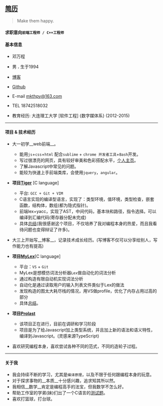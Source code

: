 ## [简历](https://github.com/whps/whps.github.io/blob/master/Resume-ch.md)

> Make them happy.

#### 求职意向`前端工程师 / C++工程师`

#### 基本信息
* 邓万程

* 男 __.__ 生于1994

* [博客](https://github.com/whps/whps.github.io/issues)

* [Github](https://github.com/whps)

* E-mail mkthpy@163.com

* TEL 18742518032

* 教育经历: 大连理工大学 [软件工程] {数字媒体系} (2012-2015)

---

#### 项目 & 技术经历
* 大一初学__web前端__。
    * 能用`js`+`css`+`html` 配合`sublime` + `chrome 开发者工具`+`Bash`开发。
    * 写过很漂亮的网页，具有较好审美和色彩搭配水平，[个人主页](https://whps.github.io/)。
    * 了解Javascript中常见的问题。
    * 能较为快速上手前端类库，会使用`jquery`，`angular`。


* __项目[Tiger](https://github.com/whps/Tiger)__ [C language]
    * 平台: `GCC + Git + VIM` 
    * C语言实现的编译型语言，实现了：类型环境，值环境，类型检查，嵌套函数，结构体，数组(都为隐式指针)。
    * 前端lex+yacc，实现了AST，中间代码，基本块和路径，指令选择。可以编译到汇编代码(寄存器分配未完成)
    * 具体[总结](https://github.com/whps/whps.github.io/issues/5)(我很感谢这个项目，不仅培养了我对编程本身的热爱，而且我看待问题也变得辩证了许多)。


* 大三上开始写__博客__，记录技术成长经历。(写博客不仅可以分享给别人，写作能力也有提高)

* __项目[MyLex](https://github.com/whps/whps.github.io/tree/master/stuff/tiny-item/Lex)__[C language]
    * 平台：`VS` + `Git`
    * MyLex是想模仿词法分析器`Lex`做自动化的词法分析
    * 通过构造有限自动机实现词法分析
    * 自动化是通过读取用户的输入列表文件类似于Lex的做法
    * 发现构造的图太大耗尽栈的情况，用VS做profile，优化了内存占用过高的部分
    * 具体[总结](https://github.com/whps/whps.github.io/issues/22)。

* __项目[Prolast](https://github.com/prolast)__
    * 该项目正在进行，目前在调研和学习阶段
    * 项目是为了给Javascript加上类型系统，并且加上新的语法和语义特性，编译到Javascript。(灵感来源TypeScript)

* 喜欢研究编程本身，喜欢尝试各种不同的范式，不同的造轮子过程。

---

 
#### 关于我

* 我会持续不断的学习，尤其是`编译原理`，以及不限于任何跟编程本身的玩意。
* 对于探求事物的__本质__十分感兴趣，追求知其所以然。
* 我相信__数学__肯定是编程高手的法宝，但我数学不怎么好。
* 帮助工作室的学弟(妹)们出了一个C语言的[测试题](https://github.com/CIPPUS-SSS/assignment/blob/master/C-Lang-Exam-2014-12-16.md)。
* 喜欢打篮球，打台球。
